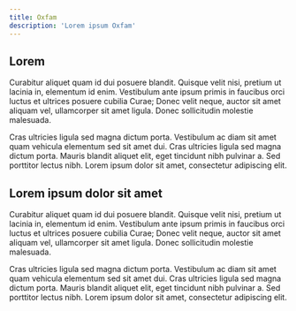 ```yaml
---
title: Oxfam
description: 'Lorem ipsum Oxfam'
---
```


## Lorem

Curabitur aliquet quam id dui posuere blandit. Quisque velit nisi, pretium ut lacinia in, elementum id enim. Vestibulum ante ipsum primis in faucibus orci luctus et ultrices posuere cubilia Curae; Donec velit neque, auctor sit amet aliquam vel, ullamcorper sit amet ligula. Donec sollicitudin molestie malesuada.


Cras ultricies ligula sed magna dictum porta. Vestibulum ac diam sit amet quam vehicula elementum sed sit amet dui. Cras ultricies ligula sed magna dictum porta. Mauris blandit aliquet elit, eget tincidunt nibh pulvinar a. Sed porttitor lectus nibh. Lorem ipsum dolor sit amet, consectetur adipiscing elit.


## Lorem ipsum dolor sit amet

Curabitur aliquet quam id dui posuere blandit. Quisque velit nisi, pretium ut lacinia in, elementum id enim. Vestibulum ante ipsum primis in faucibus orci luctus et ultrices posuere cubilia Curae; Donec velit neque, auctor sit amet aliquam vel, ullamcorper sit amet ligula. Donec sollicitudin molestie malesuada.


Cras ultricies ligula sed magna dictum porta. Vestibulum ac diam sit amet quam vehicula elementum sed sit amet dui. Cras ultricies ligula sed magna dictum porta. Mauris blandit aliquet elit, eget tincidunt nibh pulvinar a. Sed porttitor lectus nibh. Lorem ipsum dolor sit amet, consectetur adipiscing elit.